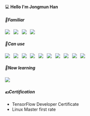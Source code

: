 <p>
  💻<strong> Hello I'm Jongmun Han</strong>
  
</p>




<h5 align="left"><b>🥇Familiar</b></h5>
<p align ="left">
<img src="https://img.shields.io/badge/Python-3776AB?style=flat-square&logo=PYTHON&logoColor=white"/></a> &nbsp
<img src="https://img.shields.io/badge/JAVA-007396?style=flat-square&logo=JAVA&logoColor=white"/></a> &nbsp
<img src="https://img.shields.io/badge/Photoshop-31A8FF?style=flat-square&logo=Adobe-Photoshop&logoColor=white"/></a> &nbsp
<img src="https://img.shields.io/badge/Premiere-9999FF?style=flat-square&logo=Adobe-Premiere-pro&logoColor=white"/></a> &nbsp
</p>
<h5 align="left"><b>🥈Can use</b></h5>
<p align="left">
<img src="https://img.shields.io/badge/C-A8B9CC?style=flat-square&logo=C&logoColor=white"/></a> &nbsp
<img src="https://img.shields.io/badge/HTML5-E34F26?style=flat-square&logo=HTML5&logoColor=white"/></a> &nbsp
<img src="https://img.shields.io/badge/CSS3-1572B6?style=flat-square&logo=CSS3&logoColor=white"/></a> &nbsp
<img src="https://img.shields.io/badge/JavaScript-F7DF1E?style=flat-square&logo=JavaScript&logoColor=white"/></a> &nbsp
<img src="https://img.shields.io/badge/C++-00599C?style=flat-square&logo=c%2B%2B&logoColor=white"/></a> &nbsp
<img src="https://img.shields.io/badge/AfterEffect-9999FF?style=flat-square&logo=Adobe-After-Effects&logoColor=white"/></a> &nbsp
<img src="https://img.shields.io/badge/TensorFlow-FF6F00?style=flat-square&logo=Tensorflow&logoColor=white"/></a> &nbsp
<img src="https://img.shields.io/badge/Illustrator-FF9A00?style=flat-square&logo=Adobe-Illustrator&logoColor=white"/></a> &nbsp
<img src="https://img.shields.io/badge/JQuery-0769AD?style=flat-square&logo=jquery&logoColor=white"/></a> &nbsp
<img src="https://img.shields.io/badge/Linux-FCC624?style=flat-square&logo=linux&logoColor=white"/></a> &nbsp


</p>
<h5 align="left"><b>🥉Now learning</b></h5>
<p align="left">
  <img src="https://img.shields.io/badge/Spring-6DB33F?style=flat-square&logo=spring&logoColor=white"/></a> &nbsp
</p>

</p>
<h5 align="left"><b>💷Certification</b></h5>
<p align="left">
  <ul>
    <li>TensorFlow Developer Certificate</li>
    <li>Linux Master first rate</li>
   </ul>
</p>
<!--
<!--
**Dakota-Han/Dakota-Han** is a ✨ _special_ ✨ repository because its `README.md` (this file) appears on your GitHub profile.

Here are some ideas to get you started:

- 🔭 I’m currently working on ...
- 🌱 I’m currently learning ...
- 👯 I’m looking to collaborate on ...
- 🤔 I’m looking for help with ...
- 💬 Ask me about ...
- 📫 How to reach me: ...
- 😄 Pronouns: ...
- ⚡ Fun fact: ...
-->
